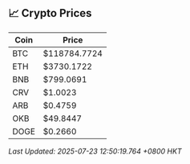 ## 📈 Crypto Prices

| Coin | Price |
| ---- | ----- |
| BTC | $118784.7724 |
| ETH | $3730.1722 |
| BNB | $799.0691 |
| CRV | $1.0023 |
| ARB | $0.4759 |
| OKB | $49.8447 |
| DOGE | $0.2660 |

_Last Updated: 2025-07-23 12:50:19.764 +0800 HKT_